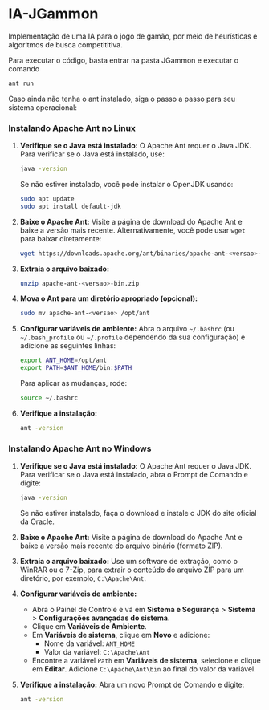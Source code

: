 # IA-JGammon

Implementação de uma IA para o jogo de gamão, por meio de heurísticas e algoritmos de busca competititiva.

Para executar o código, basta entrar na pasta JGammon e executar o comando
```sh
ant run
```

Caso ainda não tenha o ant instalado, siga o passo a passo para seu sistema operacional:

### Instalando Apache Ant no Linux

1. **Verifique se o Java está instalado:**
   O Apache Ant requer o Java JDK. Para verificar se o Java está instalado, use:
   ```sh
   java -version
   ```
   Se não estiver instalado, você pode instalar o OpenJDK usando:
   ```sh
   sudo apt update
   sudo apt install default-jdk
   ```

2. **Baixe o Apache Ant:**
   Visite a página de download do Apache Ant e baixe a versão mais recente. Alternativamente, você pode usar `wget` para baixar diretamente:
   ```sh
   wget https://downloads.apache.org/ant/binaries/apache-ant-<versao>-bin.zip
   ```

3. **Extraia o arquivo baixado:**
   ```sh
   unzip apache-ant-<versao>-bin.zip
   ```

4. **Mova o Ant para um diretório apropriado (opcional):**
   ```sh
   sudo mv apache-ant-<versao> /opt/ant
   ```

5. **Configurar variáveis de ambiente:**
   Abra o arquivo `~/.bashrc` (ou `~/.bash_profile` ou `~/.profile` dependendo da sua configuração) e adicione as seguintes linhas:
   ```sh
   export ANT_HOME=/opt/ant
   export PATH=$ANT_HOME/bin:$PATH
   ```
   Para aplicar as mudanças, rode:
   ```sh
   source ~/.bashrc
   ```

6. **Verifique a instalação:**
   ```sh
   ant -version
   ```

### Instalando Apache Ant no Windows

1. **Verifique se o Java está instalado:**
   O Apache Ant requer o Java JDK. Para verificar se o Java está instalado, abra o Prompt de Comando e digite:
   ```sh
   java -version
   ```
   Se não estiver instalado, faça o download e instale o JDK do site oficial da Oracle.

2. **Baixe o Apache Ant:**
   Visite a página de download do Apache Ant e baixe a versão mais recente do arquivo binário (formato ZIP).

3. **Extraia o arquivo baixado:**
   Use um software de extração, como o WinRAR ou o 7-Zip, para extrair o conteúdo do arquivo ZIP para um diretório, por exemplo, `C:\Apache\Ant`.

4. **Configurar variáveis de ambiente:**
   - Abra o Painel de Controle e vá em **Sistema e Segurança** > **Sistema** > **Configurações avançadas do sistema**.
   - Clique em **Variáveis de Ambiente**.
   - Em **Variáveis de sistema**, clique em **Novo** e adicione:
     - Nome da variável: `ANT_HOME`
     - Valor da variável: `C:\Apache\Ant`
   - Encontre a variável `Path` em **Variáveis de sistema**, selecione e clique em **Editar**. Adicione `C:\Apache\Ant\bin` ao final do valor da variável.

5. **Verifique a instalação:**
   Abra um novo Prompt de Comando e digite:
   ```sh
   ant -version
   ```

